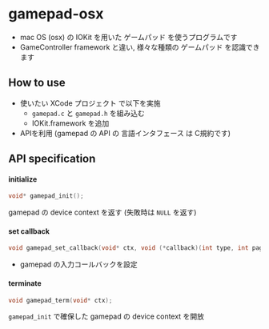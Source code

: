 # gamepad-osx
- mac OS (osx) の IOKit を用いた ゲームパッド を使うプログラムです
- GameController framework と違い, 様々な種類の ゲームパッド を認識できます

## How to use
- 使いたい XCode プロジェクト で以下を実施
  - `gamepad.c` と `gamepad.h` を組み込む
  - IOKit.framework を追加
- APIを利用 (gamepad の API の 言語インタフェース は C規約です)

## API specification
#### initialize
```c
void* gamepad_init();
```
gamepad の device context を返す (失敗時は `NULL` を返す)

#### set callback
```c
void gamepad_set_callback(void* ctx, void (*callback)(int type, int page, int usage, int value));
```
- gamepad の入力コールバックを設定

#### terminate
```c
void gamepad_term(void* ctx);
```
`gamepad_init` で確保した gamepad の device context を開放
